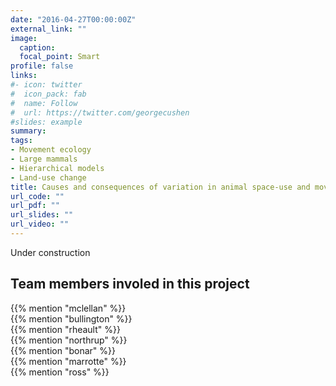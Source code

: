 ```yaml
---
date: "2016-04-27T00:00:00Z"
external_link: ""
image:
  caption: 
  focal_point: Smart
profile: false
links:
#- icon: twitter
#  icon_pack: fab
#  name: Follow
#  url: https://twitter.com/georgecushen
#slides: example
summary: 
tags:
- Movement ecology
- Large mammals
- Hierarchical models
- Land-use change
title: Causes and consequences of variation in animal space-use and movement
url_code: ""
url_pdf: ""
url_slides: ""
url_video: ""
---
```

Under construction

## Team members involed in this project

{{% mention "mclellan" %}}
<br>
{{% mention "bullington" %}}
<br>
{{% mention "rheault" %}}
<br>
{{% mention "northrup" %}}
<br>
{{% mention "bonar" %}}
<br>
{{% mention "marrotte" %}}
<br>
{{% mention "ross" %}}